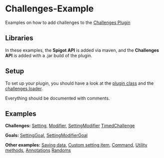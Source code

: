 # Challenges-Example
 Examples on how to add challenges to the [Challenges Plugin](https://www.spigotmc.org/resources/80548/)


## Libraries

In these examples, the **Spigot API** is added via maven, and the **Challenges API** is added with a .jar build of the plugin.

## Setup

To set up your plugin, you should have a look at the [plugin class](https://github.com/KxmischesDomi/Challenges-Example/blob/master/src/main/java/net/codingarea/challenges/example/ChallengesExample.java)
and the [challenges loader](https://github.com/KxmischesDomi/Challenges-Example/blob/master/src/main/java/net/codingarea/challenges/example/ChallengesExampleLoader.java).

Everything should be documented with comments.

## Examples

**Challenges:** 
[Setting](https://github.com/KxmischesDomi/Challenges-Example/blob/master/src/main/java/net/codingarea/challenges/example/examples/types/SettingExample.java),
[Modifier](https://github.com/KxmischesDomi/Challenges-Example/blob/master/src/main/java/net/codingarea/challenges/example/examples/types/ModifierExample.java), 
[SettingModifier](https://github.com/KxmischesDomi/Challenges-Example/blob/master/src/main/java/net/codingarea/challenges/example/examples/types/SettingModifierExample.java)
[TimedChallenge](https://github.com/KxmischesDomi/Challenges-Example/blob/master/src/main/java/net/codingarea/challenges/example/examples/types/TimedChallengeExample.java)

**Goals:** 
[SettingGoal](https://github.com/KxmischesDomi/Challenges-Example/blob/master/src/main/java/net/codingarea/challenges/example/examples/types/SettingGoalExample.java), 
[SettingModifierGoal](https://github.com/KxmischesDomi/Challenges-Example/blob/master/src/main/java/net/codingarea/challenges/example/examples/types/SettingModifierGoalExample.java)

**Other examples:**
[Saving data](https://github.com/KxmischesDomi/Challenges-Example/blob/master/src/main/java/net/codingarea/challenges/example/examples/others/GameStateExample.java),
[Custom setting item](https://github.com/KxmischesDomi/Challenges-Example/blob/master/src/main/java/net/codingarea/challenges/example/examples/others/CustomSettingsItemExample.java),
[Command](https://github.com/KxmischesDomi/Challenges-Example/blob/master/src/main/java/net/codingarea/challenges/example/examples/others/CommandExample.java),
[Utility methods](https://github.com/KxmischesDomi/Challenges-Example/blob/master/src/main/java/net/codingarea/challenges/example/examples/others/ChallengeMethodsExample.java),
[Annotations](https://github.com/KxmischesDomi/Challenges-Example/blob/master/src/main/java/net/codingarea/challenges/example/examples/others/ChallengeAnnotationsExample.java)
[Randoms](https://github.com/KxmischesDomi/Challenges-Example/blob/master/src/main/java/net/codingarea/challenges/example/examples/others/RandomExample.java)
